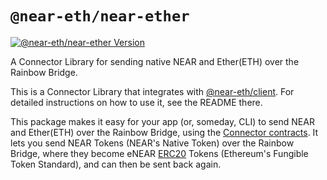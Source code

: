 `@near-eth/near-ether`
========================

<a href="https://www.npmjs.com/package/@near-eth/near-ether"><img alt="@near-eth/near-ether Version" src="https://img.shields.io/npm/v/@near-eth/near-ether"></a>

A Connector Library for sending native NEAR and Ether(ETH) over the Rainbow Bridge.

This is a Connector Library that integrates with [@near-eth/client]. For detailed instructions on how to use it, see the README there.

This package makes it easy for your app (or, someday, CLI) to send NEAR and Ether(ETH) over the Rainbow Bridge, using the [Connector contracts](https://github.com/aurora-is-near/near-erc20-connector). It lets you send NEAR Tokens (NEAR's Native Token) over the Rainbow Bridge, where they become eNEAR [ERC20] Tokens (Ethereum's Fungible Token Standard), and can then be sent back again.

  [@near-eth/client]: https://www.npmjs.com/package/@near-eth/client
  [ERC20]: https://eips.ethereum.org/EIPS/eip-20